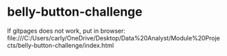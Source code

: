 # belly-button-challenge

If gitpages does not work, put in browser: file:///C:/Users/carly/OneDrive/Desktop/Data%20Analyst/Module%20Projects/belly-button-challenge/index.html
